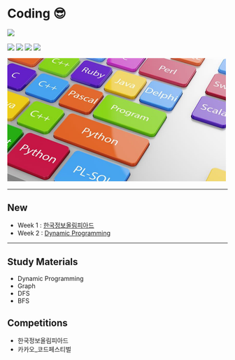 # Coding 😎

<p>
<img src=https://img.shields.io/static/v1?label=Members&message=4&color=yellow&style=flat height=28px>
 </p>
 <p>
<img src=https://img.shields.io/static/v1?label=&message=Bumjin&color=blue&style=flat height=28px>
<img src=https://img.shields.io/static/v1?label=&message=Minjoon&color=blue&style=flat height=28px>
<img src=https://img.shields.io/static/v1?label=&message=JungIn&color=blue&style=flat height=28px>
<img src=https://img.shields.io/static/v1?label=&message=Yujin&color=blue&style=flat height=28px>
 </p>

<img src="docs/img1.png" width=500px>


---

##  New

* Week 1 : [한국정보올림피아드](competition/한국정보올림피아드/README.md)
* Week 2 : [Dynamic Programming](dynamic_programming/README.md)

---

## Study Materials

* Dynamic Programming
* Graph 
* DFS
* BFS





## Competitions

* 한국정보올림피아드
* 카카오_코드페스티벌


